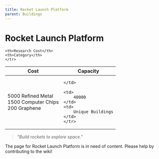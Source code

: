 ```yaml
---
title: Rocket Launch Platform
parent: Buildings
---
```

# Rocket Launch Platform

<table>
<thead>
	<tr>
	<th>Cost</th>
	<th>Capacity</th>
	
	<th>Research Cost</th>
	<th>Category</th>
	</tr>
</thead>
<tbody>
	<tr>
	<td>
		5000 Refined Metal<br>1500 Computer Chips<br>200 Graphene
	</td>
	<td>
		
	</td>
	
	<td>
		40000
	</td>
	<td>
		Unique Buildings
	</td>
	</tr>
</tbody>
</table>

> *"Build rockets to explore space."*

The page for Rocket Launch Platform is in need of content. Please help by contributing to the wiki!
